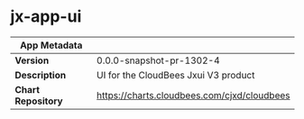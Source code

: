 # jx-app-ui

|App Metadata||
|---|---|
| **Version** | 0.0.0-snapshot-pr-1302-4 |
| **Description** | UI for the CloudBees Jxui V3 product |
| **Chart Repository** | https://charts.cloudbees.com/cjxd/cloudbees |
